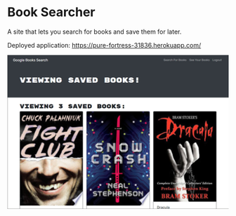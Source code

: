 # Book Searcher

A site that lets you search for books and save them for later.

Deployed application: https://pure-fortress-31836.herokuapp.com/

![Project Screenshot](/snapshot.jpg?raw=true)